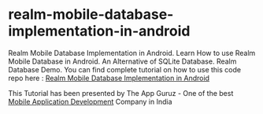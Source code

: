 # realm-mobile-database-implementation-in-android
Realm Mobile Database Implementation in Android. Learn How to use Realm Mobile Database in Android. An Alternative of SQLite Database. Realm Database Demo.
You can find complete tutorial on how to use this code repo here : [Realm Mobile Database Implementation in Android](http://www.theappguruz.com/blog/realm-mobile-database-implementation-in-android)

This Tutorial has been presented by The App Guruz - One of the best [Mobile Application Development](http://www.theappguruz.com/mobile-application-development) Company in India
